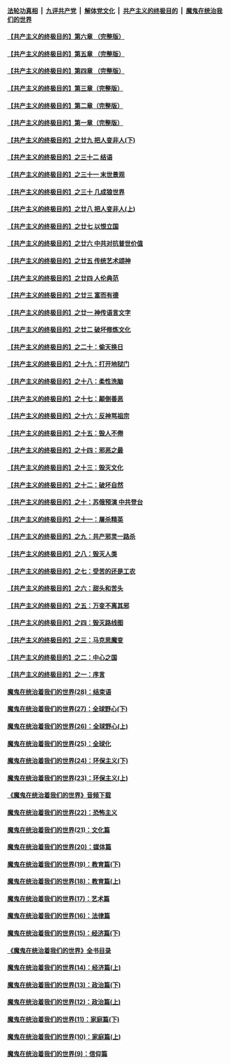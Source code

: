 ####  [法轮功真相](../../../../basic/blob/master/README.md?t=04241701) &nbsp;|&nbsp; [九评共产党](../../../../9ping.md/blob/master/README.md?t=04241701) &nbsp;|&nbsp; [解体党文化](../../../../jtdwh.md/blob/master/README.md?t=04241701)  &nbsp;|&nbsp; [共产主义的终极目的](../../../../gczydzjmd.md/blob/master/README.md?t=04241701) &nbsp;|&nbsp; [魔鬼在统治我们的世界](../../../../mgztzwmdsj.md/blob/master/README.md?t=04241701) 

#### [【共产主义的终极目的】第六章 （完整版）](../pages/nsc422/n11428913.md?t=04241701) 

#### [【共产主义的终极目的】第五章 （完整版）](../pages/nsc422/n11428912.md?t=04241701) 

#### [【共产主义的终极目的】第四章 （完整版）](../pages/nsc422/n11428907.md?t=04241701) 

#### [【共产主义的终极目的】第三章（完整版）](../pages/nsc422/n11428848.md?t=04241701) 

#### [【共产主义的终极目的】第二章（完整版）](../pages/nsc422/n11428831.md?t=04241701) 

#### [【共产主义的终极目的】第一章（完整版）](../pages/nsc422/n11417651.md?t=04241701) 

#### [【共产主义的终极目的】之廿九 把人变非人(下)](../pages/nsc422/n11344140.md?t=04241701) 

#### [【共产主义的终极目的】之三十二 结语](../pages/nsc422/n11360535.md?t=04241701) 

#### [【共产主义的终极目的】之三十一 末世景观](../pages/nsc422/n11351129.md?t=04241701) 

#### [【共产主义的终极目的】之三十 几成狼世界](../pages/nsc422/n11348280.md?t=04241701) 

#### [【共产主义的终极目的】之廿八 把人变非人(上)](../pages/nsc422/n11340492.md?t=04241701) 

#### [【共产主义的终极目的】之廿七 以恨立国](../pages/nsc422/n11336944.md?t=04241701) 

#### [【共产主义的终极目的】之廿六 中共对抗普世价值](../pages/nsc422/n11324785.md?t=04241701) 

#### [【共产主义的终极目的】之廿五 传统艺术颂神](../pages/nsc422/n11296396.md?t=04241701) 

#### [【共产主义的终极目的】之廿四 人伦典范](../pages/nsc422/n11296397.md?t=04241701) 

#### [【共产主义的终极目的】之廿三 富而有德](../pages/nsc422/n11283598.md?t=04241701) 

#### [【共产主义的终极目的】之廿一 神传语言文字](../pages/nsc422/n11263265.md?t=04241701) 

#### [【共产主义的终极目的】之廿二 破坏修炼文化](../pages/nsc422/n11245728.md?t=04241701) 

#### [【共产主义的终极目的】之二十：偷天换日](../pages/nsc422/n11238846.md?t=04241701) 

#### [【共产主义的终极目的】之十九：打开地狱门](../pages/nsc422/n11206376.md?t=04241701) 

#### [【共产主义的终极目的】之十八：柔性洗脑](../pages/nsc422/n11199994.md?t=04241701) 

#### [【共产主义的终极目的】之十七：颠倒善恶](../pages/nsc422/n11179782.md?t=04241701) 

#### [【共产主义的终极目的】之十六：反神骂祖宗](../pages/nsc422/n11166798.md?t=04241701) 

#### [【共产主义的终极目的】之十五：毁人不倦](../pages/nsc422/n11166792.md?t=04241701) 

#### [【共产主义的终极目的】之十四：邪恶之最](../pages/nsc422/n11150249.md?t=04241701) 

#### [【共产主义的终极目的】之十三：毁灭文化](../pages/nsc422/n11135227.md?t=04241701) 

#### [【共产主义的终极目的】之十二：破坏自然](../pages/nsc422/n11135214.md?t=04241701) 

#### [【共产主义的终极目的】之十：苏俄预演 中共登台](../pages/nsc422/n11118424.md?t=04241701) 

#### [【共产主义的终极目的】之十一：屠杀精英](../pages/nsc422/n11118442.md?t=04241701) 

#### [【共产主义的终极目的】之九：共产邪灵一路杀](../pages/nsc422/n11114139.md?t=04241701) 

#### [【共产主义的终极目的】之八：毁灭人类](../pages/nsc422/n11108503.md?t=04241701) 

#### [【共产主义的终极目的】之七：受苦的还是工农](../pages/nsc422/n11101809.md?t=04241701) 

#### [【共产主义的终极目的】之六：甜头和苦头](../pages/nsc422/n11096971.md?t=04241701) 

#### [【共产主义的终极目的】之五：万变不离其邪](../pages/nsc422/n11091285.md?t=04241701) 

#### [【共产主义的终极目的】之四：毁灭路线图](../pages/nsc422/n11086284.md?t=04241701) 

#### [【共产主义的终极目的】之三：马克思魔变](../pages/nsc422/n11061941.md?t=04241701) 

#### [【共产主义的终极目的】之二：中心之国](../pages/nsc422/n11047728.md?t=04241701) 

#### [【共产主义的终极目的】之一：序言](../pages/nsc422/n11086077.md?t=04241701) 

#### [魔鬼在统治着我们的世界(28)：结束语](../pages/nsc422/n10936246.md?t=04241701) 

#### [魔鬼在统治着我们的世界(27)：全球野心(下)](../pages/nsc422/n10928319.md?t=04241701) 

#### [魔鬼在统治着我们的世界(26)：全球野心(上)](../pages/nsc422/n10900318.md?t=04241701) 

#### [魔鬼在统治着我们的世界(25)：全球化](../pages/nsc422/n10788205.md?t=04241701) 

#### [魔鬼在统治着我们的世界(24)：环保主义(下)](../pages/nsc422/n10695307.md?t=04241701) 

#### [魔鬼在统治着我们的世界(23)：环保主义(上)](../pages/nsc422/n10688613.md?t=04241701) 

#### [《魔鬼在统治着我们的世界》音频下载](../pages/nsc422/n10635553.md?t=04241701) 

#### [魔鬼在统治着我们的世界(22)：恐怖主义](../pages/nsc422/n10614727.md?t=04241701) 

#### [魔鬼在统治着我们的世界(21)：文化篇](../pages/nsc422/n10597706.md?t=04241701) 

#### [魔鬼在统治着我们的世界(20)：媒体篇](../pages/nsc422/n10586579.md?t=04241701) 

#### [魔鬼在统治着我们的世界(19)：教育篇(下)](../pages/nsc422/n10564808.md?t=04241701) 

#### [魔鬼在统治着我们的世界(18)：教育篇(上)](../pages/nsc422/n10526970.md?t=04241701) 

#### [魔鬼在统治着我们的世界(17)：艺术篇](../pages/nsc422/n10499093.md?t=04241701) 

#### [魔鬼在统治着我们的世界(16)：法律篇](../pages/nsc422/n10485969.md?t=04241701) 

#### [魔鬼在统治着我们的世界(15)：经济篇(下)](../pages/nsc422/n10469975.md?t=04241701) 

#### [《魔鬼在统治着我们的世界》全书目录](../pages/nsc422/n10464261.md?t=04241701) 

#### [魔鬼在统治着我们的世界(14)：经济篇(上)](../pages/nsc422/n10457370.md?t=04241701) 

#### [魔鬼在统治着我们的世界(13)：政治篇(下)](../pages/nsc422/n10448270.md?t=04241701) 

#### [魔鬼在统治着我们的世界(12)：政治篇(上)](../pages/nsc422/n10444576.md?t=04241701) 

#### [魔鬼在统治着我们的世界(11)：家庭篇(下)](../pages/nsc422/n10440961.md?t=04241701) 

#### [魔鬼在统治着我们的世界(10)：家庭篇(上)](../pages/nsc422/n10435448.md?t=04241701) 

#### [魔鬼在统治着我们的世界(9)：信仰篇](../pages/nsc422/n10432159.md?t=04241701) 

